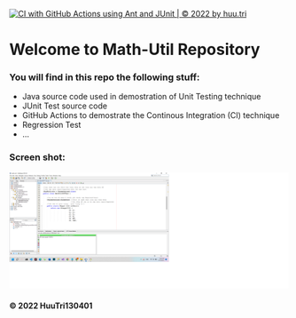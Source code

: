 [![CI with GitHub Actions using Ant and JUnit | © 2022 by huu.tri](https://github.com/HuuTri130401/math-util/actions/workflows/ci-junit.yml/badge.svg)](https://github.com/HuuTri130401/math-util/actions/workflows/ci-junit.yml)

# Welcome to Math-Util Repository

### You will find in this repo the following stuff:
* Java source code used in demostration of Unit Testing technique
* JUnit Test source code 
* GitHub Actions to demostrate the Continous Integration (CI) technique
* Regression Test
* ...

### Screen shot:
![DDT & JUnit-TDD](https://github.com/HuuTri130401/math-util/blob/main/images/DDT%20with%20JUnit.png)

#### © 2022 HuuTri130401



